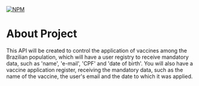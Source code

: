 [![NPM](https://img.shields.io/npm/l/react)](https://github.com/sidneyrod/first-challenge/blob/main/LICENSE)

# About Project

This API will be created to control the application of vaccines among the Brazilian population, which will have a user registry to receive mandatory data, such as 'name', 'e-mail', 'CPF' and 'date of birth'. You will also have a vaccine application register, receiving the mandatory data, such as the name of the vaccine, the user's email and the date to which it was applied.
